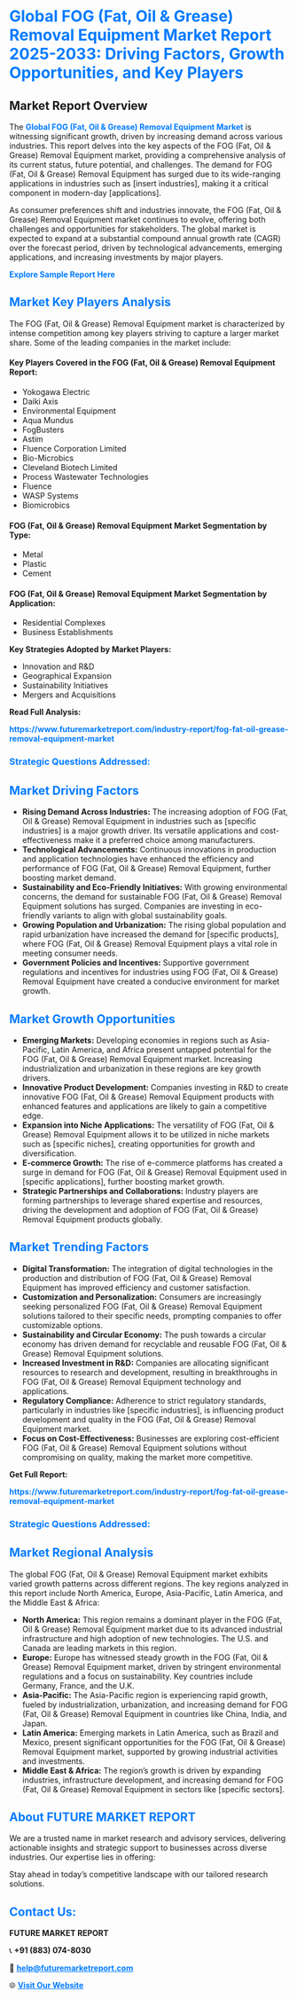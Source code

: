 <h1 style="color: #007BFF;">Global FOG (Fat, Oil & Grease) Removal Equipment Market Report 2025-2033: Driving Factors, Growth Opportunities, and Key Players</h1>

<section id="overview">
<h2>Market Report Overview</h2>
<p>The <a href="https://www.futuremarketreport.com/industry-report/fog-fat-oil-grease-removal-equipment-market" style="color: #007BFF; text-decoration: none;"><strong>Global FOG (Fat, Oil & Grease) Removal Equipment Market</strong></a> is witnessing significant growth, driven by increasing demand across various industries. This report delves into the key aspects of the FOG (Fat, Oil & Grease) Removal Equipment market, providing a comprehensive analysis of its current status, future potential, and challenges. The demand for FOG (Fat, Oil & Grease) Removal Equipment has surged due to its wide-ranging applications in industries such as [insert industries], making it a critical component in modern-day [applications].</p>
<p>As consumer preferences shift and industries innovate, the FOG (Fat, Oil & Grease) Removal Equipment market continues to evolve, offering both challenges and opportunities for stakeholders. The global market is expected to expand at a substantial compound annual growth rate (CAGR) over the forecast period, driven by technological advancements, emerging applications, and increasing investments by major players.</p>
</section>

<section id="overview">
<p><a href="https://www.futuremarketreport.com/request-sample/reportId=61667" style="color: #007BFF; text-decoration: none;"><strong>Explore Sample Report Here</strong></a></p>
</section>

<section id="key-players">
<h2 style="color: #007BFF;">Market Key Players Analysis</h2>
<p>The FOG (Fat, Oil & Grease) Removal Equipment market is characterized by intense competition among key players striving to capture a larger market share. Some of the leading companies in the market include:</p>
<h4>Key Players Covered in the FOG (Fat, Oil & Grease) Removal Equipment Report:</h4>
<ul><li>Yokogawa Electric</li><li>Daiki Axis</li><li>Environmental Equipment</li><li>Aqua Mundus</li><li>FogBusters</li><li>Astim</li><li>Fluence Corporation Limited</li><li>Bio-Microbics</li><li>Cleveland Biotech Limited</li><li>Process Wastewater Technologies</li><li>Fluence</li><li>WASP Systems</li><li>Biomicrobics</li></ul>
<h4>FOG (Fat, Oil & Grease) Removal Equipment Market Segmentation by Type:</h4>
<ul><li>Metal</li><li>Plastic</li><li>Cement</li></ul>

<h4>FOG (Fat, Oil & Grease) Removal Equipment Market Segmentation by Application:</h4>
<ul><li>Residential Complexes</li><li>Business Establishments</li></ul>
<p><strong>Key Strategies Adopted by Market Players:</strong></p>
<ul>
<li>Innovation and R&D</li>
<li>Geographical Expansion</li>
<li>Sustainability Initiatives</li>
<li>Mergers and Acquisitions</li>
</ul>
</section>

<section>
<p><strong>Read Full Analysis: </strong></p><a href="https://www.futuremarketreport.com/industry-report/fog-fat-oil-grease-removal-equipment-market" style="color: #007BFF; text-decoration: none;"><strong>https://www.futuremarketreport.com/industry-report/fog-fat-oil-grease-removal-equipment-market</strong></a>
<h3 style="color: #007BFF;">Strategic Questions Addressed:</h3>
</section>

<section id="driving-factors">
<h2 style="color: #007BFF;">Market Driving Factors</h2>
<ul>
<li><strong>Rising Demand Across Industries:</strong> The increasing adoption of FOG (Fat, Oil & Grease) Removal Equipment in industries such as [specific industries] is a major growth driver. Its versatile applications and cost-effectiveness make it a preferred choice among manufacturers.</li>
<li><strong>Technological Advancements:</strong> Continuous innovations in production and application technologies have enhanced the efficiency and performance of FOG (Fat, Oil & Grease) Removal Equipment, further boosting market demand.</li>
<li><strong>Sustainability and Eco-Friendly Initiatives:</strong> With growing environmental concerns, the demand for sustainable FOG (Fat, Oil & Grease) Removal Equipment solutions has surged. Companies are investing in eco-friendly variants to align with global sustainability goals.</li>
<li><strong>Growing Population and Urbanization:</strong> The rising global population and rapid urbanization have increased the demand for [specific products], where FOG (Fat, Oil & Grease) Removal Equipment plays a vital role in meeting consumer needs.</li>
<li><strong>Government Policies and Incentives:</strong> Supportive government regulations and incentives for industries using FOG (Fat, Oil & Grease) Removal Equipment have created a conducive environment for market growth.</li>
</ul>
</section>

<section id="growth-opportunities">
<h2 style="color: #007BFF;">Market Growth Opportunities</h2>
<ul>
<li><strong>Emerging Markets:</strong> Developing economies in regions such as Asia-Pacific, Latin America, and Africa present untapped potential for the FOG (Fat, Oil & Grease) Removal Equipment market. Increasing industrialization and urbanization in these regions are key growth drivers.</li>
<li><strong>Innovative Product Development:</strong> Companies investing in R&D to create innovative FOG (Fat, Oil & Grease) Removal Equipment products with enhanced features and applications are likely to gain a competitive edge.</li>
<li><strong>Expansion into Niche Applications:</strong> The versatility of FOG (Fat, Oil & Grease) Removal Equipment allows it to be utilized in niche markets such as [specific niches], creating opportunities for growth and diversification.</li>
<li><strong>E-commerce Growth:</strong> The rise of e-commerce platforms has created a surge in demand for FOG (Fat, Oil & Grease) Removal Equipment used in [specific applications], further boosting market growth.</li>
<li><strong>Strategic Partnerships and Collaborations:</strong> Industry players are forming partnerships to leverage shared expertise and resources, driving the development and adoption of FOG (Fat, Oil & Grease) Removal Equipment products globally.</li>
</ul>
</section>

<section id="trending-factors">
<h2 style="color: #007BFF;">Market Trending Factors</h2>
<ul>
<li><strong>Digital Transformation:</strong> The integration of digital technologies in the production and distribution of FOG (Fat, Oil & Grease) Removal Equipment has improved efficiency and customer satisfaction.</li>
<li><strong>Customization and Personalization:</strong> Consumers are increasingly seeking personalized FOG (Fat, Oil & Grease) Removal Equipment solutions tailored to their specific needs, prompting companies to offer customizable options.</li>
<li><strong>Sustainability and Circular Economy:</strong> The push towards a circular economy has driven demand for recyclable and reusable FOG (Fat, Oil & Grease) Removal Equipment solutions.</li>
<li><strong>Increased Investment in R&D:</strong> Companies are allocating significant resources to research and development, resulting in breakthroughs in FOG (Fat, Oil & Grease) Removal Equipment technology and applications.</li>
<li><strong>Regulatory Compliance:</strong> Adherence to strict regulatory standards, particularly in industries like [specific industries], is influencing product development and quality in the FOG (Fat, Oil & Grease) Removal Equipment market.</li>
<li><strong>Focus on Cost-Effectiveness:</strong> Businesses are exploring cost-efficient FOG (Fat, Oil & Grease) Removal Equipment solutions without compromising on quality, making the market more competitive.</li>
</ul>
</section>

<section>
<p><strong>Get Full Report: </strong></p><a href="https://www.futuremarketreport.com/industry-report/fog-fat-oil-grease-removal-equipment-market" style="color: #007BFF; text-decoration: none;"><strong>https://www.futuremarketreport.com/industry-report/fog-fat-oil-grease-removal-equipment-market</strong></a>
<h3 style="color: #007BFF;">Strategic Questions Addressed:</h3>
</section>


<section id="regional-analysis">
<h2 style="color: #007BFF;">Market Regional Analysis</h2>
<p>The global FOG (Fat, Oil & Grease) Removal Equipment market exhibits varied growth patterns across different regions. The key regions analyzed in this report include North America, Europe, Asia-Pacific, Latin America, and the Middle East & Africa:</p>
<ul>
<li><strong>North America:</strong> This region remains a dominant player in the FOG (Fat, Oil & Grease) Removal Equipment market due to its advanced industrial infrastructure and high adoption of new technologies. The U.S. and Canada are leading markets in this region.</li>
<li><strong>Europe:</strong> Europe has witnessed steady growth in the FOG (Fat, Oil & Grease) Removal Equipment market, driven by stringent environmental regulations and a focus on sustainability. Key countries include Germany, France, and the U.K.</li>
<li><strong>Asia-Pacific:</strong> The Asia-Pacific region is experiencing rapid growth, fueled by industrialization, urbanization, and increasing demand for FOG (Fat, Oil & Grease) Removal Equipment in countries like China, India, and Japan.</li>
<li><strong>Latin America:</strong> Emerging markets in Latin America, such as Brazil and Mexico, present significant opportunities for the FOG (Fat, Oil & Grease) Removal Equipment market, supported by growing industrial activities and investments.</li>
<li><strong>Middle East & Africa:</strong> The region’s growth is driven by expanding industries, infrastructure development, and increasing demand for FOG (Fat, Oil & Grease) Removal Equipment in sectors like [specific sectors].</li>
</ul>
</section>

<footer>
<h2 style="color: #007BFF;">About FUTURE MARKET REPORT</h2>
<p>We are a trusted name in market research and advisory services, delivering actionable insights and strategic support to businesses across diverse industries. Our expertise lies in offering:</p>

<p>Stay ahead in today’s competitive landscape with our tailored research solutions.</p>

<h2 style="color: #007BFF;">Contact Us:</h2>
<p><strong>FUTURE MARKET REPORT</strong></p>
<p>📞 <strong>+91 (883) 074-8030</strong></p>
<p>📧 <strong><a href="mailto:help@futuremarketreport.com" style="color: #007BFF;">help@futuremarketreport.com</a></strong></p>
<p>🌐 <strong><a href="https://www.futuremarketreport.com/" style="color: #007BFF;">Visit Our Website</a></strong></p>
</footer>